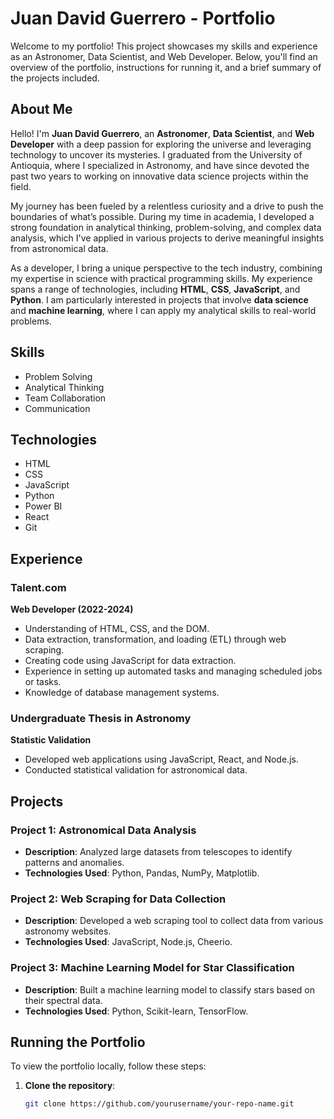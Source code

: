 # Juan David Guerrero - Portfolio

Welcome to my portfolio! This project showcases my skills and experience as an Astronomer, Data Scientist, and Web Developer. Below, you'll find an overview of the portfolio, instructions for running it, and a brief summary of the projects included.

## About Me

Hello! I'm **Juan David Guerrero**, an **Astronomer**, **Data Scientist**, and **Web Developer** with a deep passion for exploring the universe and leveraging technology to uncover its mysteries. I graduated from the University of Antioquia, where I specialized in Astronomy, and have since devoted the past two years to working on innovative data science projects within the field.

My journey has been fueled by a relentless curiosity and a drive to push the boundaries of what’s possible. During my time in academia, I developed a strong foundation in analytical thinking, problem-solving, and complex data analysis, which I've applied in various projects to derive meaningful insights from astronomical data.

As a developer, I bring a unique perspective to the tech industry, combining my expertise in science with practical programming skills. My experience spans a range of technologies, including **HTML**, **CSS**, **JavaScript**, and **Python**. I am particularly interested in projects that involve **data science** and **machine learning**, where I can apply my analytical skills to real-world problems.

## Skills

- Problem Solving
- Analytical Thinking
- Team Collaboration
- Communication

## Technologies

- HTML
- CSS
- JavaScript
- Python
- Power BI
- React
- Git

## Experience

### Talent.com
**Web Developer (2022-2024)**

- Understanding of HTML, CSS, and the DOM.
- Data extraction, transformation, and loading (ETL) through web scraping.
- Creating code using JavaScript for data extraction.
- Experience in setting up automated tasks and managing scheduled jobs or tasks.
- Knowledge of database management systems.

### Undergraduate Thesis in Astronomy
**Statistic Validation**

- Developed web applications using JavaScript, React, and Node.js.
- Conducted statistical validation for astronomical data.

## Projects

### Project 1: Astronomical Data Analysis
- **Description**: Analyzed large datasets from telescopes to identify patterns and anomalies.
- **Technologies Used**: Python, Pandas, NumPy, Matplotlib.

### Project 2: Web Scraping for Data Collection
- **Description**: Developed a web scraping tool to collect data from various astronomy websites.
- **Technologies Used**: JavaScript, Node.js, Cheerio.

### Project 3: Machine Learning Model for Star Classification
- **Description**: Built a machine learning model to classify stars based on their spectral data.
- **Technologies Used**: Python, Scikit-learn, TensorFlow.

## Running the Portfolio

To view the portfolio locally, follow these steps:

1. **Clone the repository**:
   ```bash
   git clone https://github.com/yourusername/your-repo-name.git
